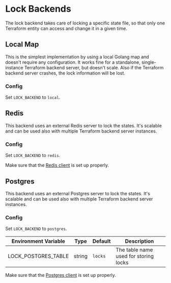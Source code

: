 # Lock Backends

The lock backend takes care of locking a specific state file, so that only one Terraform entity can access and change it in a given time.

## Local Map

This is the simplest implementation by using a local Golang map and doesn't require any configuration. It works fine for a standalone, single-instance Terraform backend server, but doesn't scale. Also if the Terraform backend server crashes, the lock information will be lost.

### Config
Set `LOCK_BACKEND` to `local`.

## Redis

This backend uses an external Redis server to lock the states. It's scalable and can be used also with multiple Terraform backend server instances.

### Config
Set `LOCK_BACKEND` to `redis`.

Make sure that the [Redis client](clients.md#redis-client) is set up properly.

## Postgres

This backend uses an external Postgres server to lock the states. It's scalable and can be used also with multiple Terraform backend server instances.

### Config
Set `LOCK_BACKEND` to `postgres`.

| Environment Variable | Type   | Default | Description                           |
|----------------------|--------|---------|---------------------------------------|
| LOCK_POSTGRES_TABLE  | string | `locks` | The table name used for storing locks |

Make sure that the [Postgres client](clients.md#postgres-client) is set up properly.
